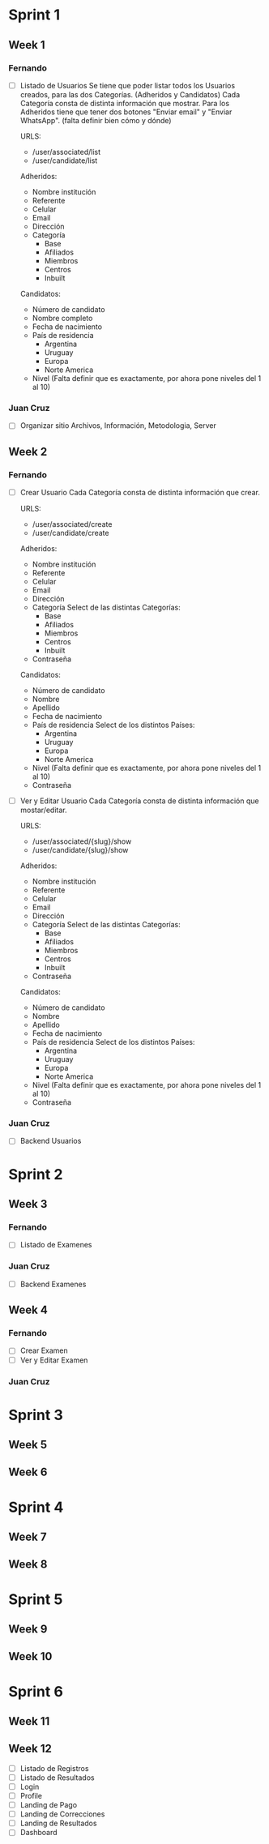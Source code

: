 # Sprint 1

## Week 1

### Fernando
- [ ] Listado de Usuarios
    Se tiene que poder listar todos los Usuarios creados, para las dos Categorías. (Adheridos y Candidatos)
    Cada Categoría consta de distinta información que mostrar.
    Para los Adheridos tiene que tener dos botones "Enviar email" y "Enviar WhatsApp". (falta definir bien cómo y dónde)

    URLS:
    - /user/associated/list
    - /user/candidate/list

    Adheridos:
    * Nombre institución
    * Referente
    * Celular
    * Email
    * Dirección
    * Categoría
        - Base
        - Afiliados
        - Miembros
        - Centros
        - Inbuilt

    Candidatos:
    * Número de candidato
    * Nombre completo
    * Fecha de nacimiento
    * País de residencia
        - Argentina
        - Uruguay
        - Europa
        - Norte America
    * Nivel (Falta definir que es exactamente, por ahora pone niveles del 1 al 10)

### Juan Cruz
- [ ] Organizar sitio
    Archivos, Información, Metodologia, Server

## Week 2

### Fernando
- [ ] Crear Usuario
    Cada Categoría consta de distinta información que crear.

    URLS:
    - /user/associated/create
    - /user/candidate/create

    Adheridos:
    * Nombre institución
    * Referente
    * Celular
    * Email
    * Dirección
    * Categoría
        Select de las distintas Categorías:
        - Base
        - Afiliados
        - Miembros
        - Centros
        - Inbuilt
    * Contraseña

    Candidatos:
    * Número de candidato
    * Nombre
    * Apellido
    * Fecha de nacimiento
    * País de residencia
        Select de los distintos Países:
        - Argentina
        - Uruguay
        - Europa
        - Norte America
    * Nivel (Falta definir que es exactamente, por ahora pone niveles del 1 al 10)
    * Contraseña

- [ ] Ver y Editar Usuario
    Cada Categoría consta de distinta información que mostar/editar.

    URLS:
    - /user/associated/{slug}/show
    - /user/candidate/{slug}/show

    Adheridos:
    * Nombre institución
    * Referente
    * Celular
    * Email
    * Dirección
    * Categoría
        Select de las distintas Categorías:
        - Base
        - Afiliados
        - Miembros
        - Centros
        - Inbuilt
    * Contraseña

    Candidatos:
    * Número de candidato
    * Nombre
    * Apellido
    * Fecha de nacimiento
    * País de residencia
        Select de los distintos Países:
        - Argentina
        - Uruguay
        - Europa
        - Norte America
    * Nivel (Falta definir que es exactamente, por ahora pone niveles del 1 al 10)
    * Contraseña

### Juan Cruz
- [ ] Backend Usuarios

# Sprint 2

## Week 3

### Fernando
- [ ] Listado de Examenes

### Juan Cruz
- [ ] Backend Examenes

## Week 4

### Fernando
- [ ] Crear Examen
- [ ] Ver y Editar Examen

### Juan Cruz

# Sprint 3

## Week 5
## Week 6

# Sprint 4

## Week 7
## Week 8

# Sprint 5

## Week 9
## Week 10

# Sprint 6

## Week 11
## Week 12
- [ ] Listado de Registros
- [ ] Listado de Resultados
- [ ] Login
- [ ] Profile
- [ ] Landing de Pago
- [ ] Landing de Correcciones
- [ ] Landing de Resultados
- [ ] Dashboard